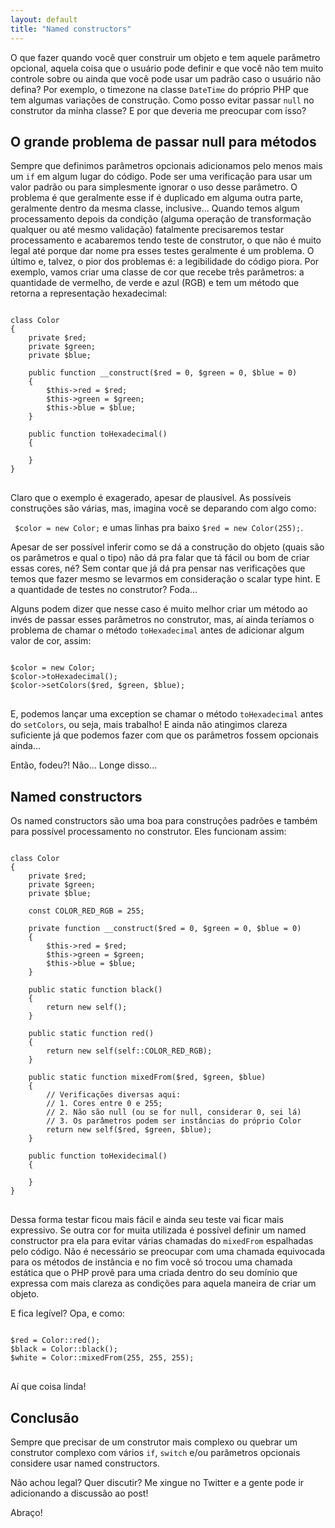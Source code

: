 ```yaml
---
layout: default
title: "Named constructors"
---
```


O que fazer quando você quer construir um objeto e tem aquele parâmetro opcional, aquela coisa que o usuário pode definir e que você não tem muito controle sobre ou ainda que você pode usar um padrão caso o usuário não defina? Por exemplo, o timezone na classe ```DateTime``` do próprio PHP que tem algumas variações de construção. Como posso evitar passar ```null``` no construtor da minha classe? E por que deveria me preocupar com isso?

## O grande problema de passar null para métodos

Sempre que definimos parâmetros opcionais adicionamos pelo menos mais um ```if``` em algum lugar do código. Pode ser uma verificação para usar um valor padrão ou para simplesmente ignorar o uso desse parâmetro. O problema é que geralmente esse if é duplicado em alguma outra parte, geralmente dentro da mesma classe, inclusive...
Quando temos algum processamento depois da condição (alguma operação de transformação qualquer ou até mesmo validação) fatalmente precisaremos testar processamento e acabaremos tendo teste de construtor, o que não é muito legal até porque dar nome pra esses testes geralmente é um problema.
O último e, talvez, o pior dos problemas é: a legibilidade do código piora. Por exemplo, vamos criar uma classe de cor que recebe três parâmetros: a quantidade de vermelho, de verde e azul (RGB) e tem um método que retorna a representação hexadecimal:

<pre class="language-php">
<code>
class Color
{
    private $red;
    private $green;
    private $blue;

    public function __construct($red = 0, $green = 0, $blue = 0)
    {
        $this->red = $red;
        $this->green = $green;
        $this->blue = $blue;
    }

    public function toHexadecimal()
    {

    }
}
</code>
</pre>

Claro que o exemplo é exagerado, apesar de plausível. As possíveis construções são várias, mas, imagina você se deparando com algo como:

``` $color = new Color;``` e umas linhas pra baixo ```$red = new Color(255);```.

Apesar de ser possível inferir como se dá a construção do objeto (quais são os parâmetros e qual o tipo) não dá pra falar que tá fácil ou bom de criar essas cores, né? Sem contar que já dá pra pensar nas verificações que temos que fazer mesmo se levarmos em consideração o scalar type hint. E a quantidade de testes no construtor? Foda...

Alguns podem dizer que nesse caso é muito melhor criar um método ao invés de passar esses parâmetros no construtor, mas, aí ainda teríamos o problema de chamar o método ```toHexadecimal``` antes de adicionar algum valor de cor, assim:

<pre class="language-php">
<code>
$color = new Color;
$color->toHexadecimal();
$color->setColors($red, $green, $blue);
</code>
</pre>

E, podemos lançar uma exception se chamar o método ```toHexadecimal``` antes do ```setColors```, ou seja, mais trabalho! E ainda não atingimos clareza suficiente já que podemos fazer com que os parâmetros fossem opcionais ainda...

Então, fodeu?! Não... Longe disso...

## Named constructors

Os named constructors são uma boa para construções padrões e também para possível processamento no construtor. Eles funcionam assim:

<pre class="language-php">
<code>
class Color
{
    private $red;
    private $green;
    private $blue;

    const COLOR_RED_RGB = 255;

    private function __construct($red = 0, $green = 0, $blue = 0)
    {
        $this->red = $red;
        $this->green = $green;
        $this->blue = $blue;
    }

    public static function black()
    {
        return new self();
    }

    public static function red()
    {
        return new self(self::COLOR_RED_RGB);
    }

    public static function mixedFrom($red, $green, $blue)
    {
        // Verificações diversas aqui:
        // 1. Cores entre 0 e 255;
        // 2. Não são null (ou se for null, considerar 0, sei lá)
        // 3. Os parâmetros podem ser instâncias do próprio Color
        return new self($red, $green, $blue);
    }

    public function toHexidecimal()
    {

    }
}
</code>
</pre>

Dessa forma testar ficou mais fácil e ainda seu teste vai ficar mais expressivo. Se outra cor for muita utilizada é possível definir um named constructor pra ela para evitar várias chamadas do ```mixedFrom``` espalhadas pelo código. Não é necessário se preocupar com uma chamada equivocada para os métodos de instância e no fim você só trocou uma chamada estática que o PHP provê para uma criada dentro do seu domínio que expressa com mais clareza as condições para aquela maneira de criar um objeto.

E fica legível? Opa, e como:

<pre class="language-php">
<code>
$red = Color::red();
$black = Color::black();
$white = Color::mixedFrom(255, 255, 255);
</code>
</pre>

Aí que coisa linda!

## Conclusão

Sempre que precisar de um construtor mais complexo ou quebrar um construtor complexo com vários ```if```, ```switch``` e/ou parâmetros opcionais considere usar named constructors.

Não achou legal? Quer discutir? Me xingue no Twitter e a gente pode ir adicionando a discussão ao post!

Abraço!
